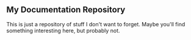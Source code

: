 ## My Documentation Repository

This is just a repository of stuff I don't want to forget. Maybe you'll find something interesting here, but probably not.
